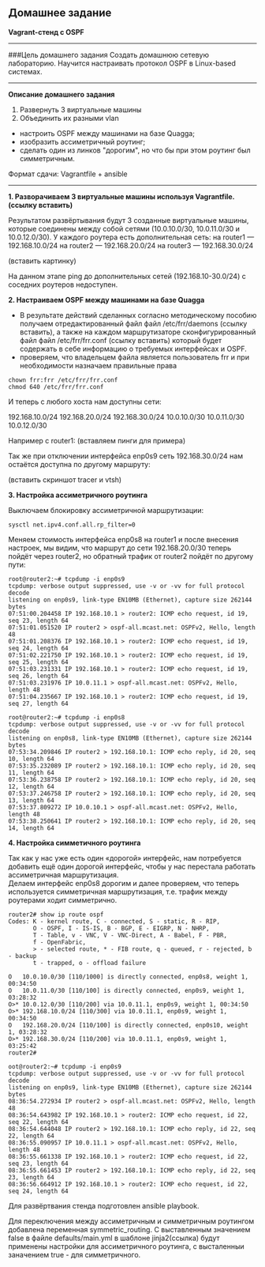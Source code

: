 ## Домашнее задание

**Vagrant-стенд c OSPF**

---
###Цель домашнего задания
Создать домашнюю сетевую лабораторию. Научится настраивать протокол OSPF в Linux-based системах.



---
**Описание домашнего задания**
1. Развернуть 3 виртуальные машины
2. Объединить их разными vlan
- настроить OSPF между машинами на базе Quagga;
- изобразить ассиметричный роутинг;
- сделать один из линков "дорогим", но что бы при этом роутинг был симметричным.

Формат сдачи: Vagrantfile + ansible


---

**1. Разворачиваем 3 виртуальные машины используя Vagrantfile.(ссылку вставить)** 

Результатом развёртывания будут 3 созданные виртуальные машины, которые соединены между собой сетями (10.0.10.0/30, 10.0.11.0/30 и 10.0.12.0/30). У каждого роутера есть дополнительная сеть:
на router1 — 192.168.10.0/24
на router2 — 192.168.20.0/24
на router3 — 192.168.30.0/24

(вставить картинку)

На данном этапе ping до дополнительных сетей (192.168.10-30.0/24) с соседних роутеров недоступен.

**2. Настраиваем OSPF между машинами на базе Quagga**

* В результате действий сделанных согласно методическому пособию получаем отредактированный файл файл /etc/frr/daemons (ссылку вставить), а также на каждом маршрутизаторе сконфигурированный файл файл /etc/frr/frr.conf (ссылку вставить) который будет содержать в себе информацию о требуемых интерфейсах и OSPF.
* проверяем, что владельцем файла является пользователь frr и при необходимости назначаем правильные права 
```
chown frr:frr /etc/frr/frr.conf 
chmod 640 /etc/frr/frr.conf
```
И теперь с любого хоста нам  доступны сети:

192.168.10.0/24
192.168.20.0/24
192.168.30.0/24
10.0.10.0/30 
10.0.11.0/30
10.0.12.0/30

Например с router1:
(вставляем пинги для примера)

Так же при отключении интерфейса enp0s9 сеть 192.168.30.0/24 нам остаётся доступна по другому маршруту:

(вставить скриншот tracer и vtsh)

**3. Настройка ассиметричного роутинга**

Выключаем блокировку ассиметричной маршрутизации: 
```
sysctl net.ipv4.conf.all.rp_filter=0
```
Меняем стоимость интерфейса enp0s8 на router1 и после внесения настроек, мы видим, что маршрут до сети 192.168.20.0/30  теперь пойдёт через router2, но обратный трафик от router2 пойдёт по другому пути:

```
root@router2:~# tcpdump -i enp0s9
tcpdump: verbose output suppressed, use -v or -vv for full protocol decode
listening on enp0s9, link-type EN10MB (Ethernet), capture size 262144 bytes
07:51:00.204458 IP 192.168.10.1 > router2: ICMP echo request, id 19, seq 23, length 64
07:51:01.051520 IP router2 > ospf-all.mcast.net: OSPFv2, Hello, length 48
07:51:01.208376 IP 192.168.10.1 > router2: ICMP echo request, id 19, seq 24, length 64
07:51:02.221750 IP 192.168.10.1 > router2: ICMP echo request, id 19, seq 25, length 64
07:51:03.231331 IP 192.168.10.1 > router2: ICMP echo request, id 19, seq 26, length 64
07:51:03.231976 IP 10.0.11.1 > ospf-all.mcast.net: OSPFv2, Hello, length 48
07:51:04.235667 IP 192.168.10.1 > router2: ICMP echo request, id 19, seq 27, length 64
```
```
root@router2:~# tcpdump -i enp0s8
tcpdump: verbose output suppressed, use -v or -vv for full protocol decode
listening on enp0s8, link-type EN10MB (Ethernet), capture size 262144 bytes
07:53:34.209846 IP router2 > 192.168.10.1: ICMP echo reply, id 20, seq 10, length 64
07:53:35.232089 IP router2 > 192.168.10.1: ICMP echo reply, id 20, seq 11, length 64
07:53:36.238758 IP router2 > 192.168.10.1: ICMP echo reply, id 20, seq 12, length 64
07:53:37.246758 IP router2 > 192.168.10.1: ICMP echo reply, id 20, seq 13, length 64
07:53:37.809272 IP 10.0.10.1 > ospf-all.mcast.net: OSPFv2, Hello, length 48
07:53:38.250641 IP router2 > 192.168.10.1: ICMP echo reply, id 20, seq 14, length 64
```


**4. Настройка симметичного роутинга**

Так как у нас уже есть один «дорогой» интерфейс, нам потребуется добавить ещё один дорогой интерфейс, чтобы у нас перестала работать ассиметричная маршрутизация.  
Делаем интерфейс enp0s8 дорогим и далее проверяем, что теперь используется симметричная маршрутизация, т.е. трафик между роутерами ходит симметрично.

```
router2# show ip route ospf
Codes: K - kernel route, C - connected, S - static, R - RIP,
       O - OSPF, I - IS-IS, B - BGP, E - EIGRP, N - NHRP,
       T - Table, v - VNC, V - VNC-Direct, A - Babel, F - PBR,
       f - OpenFabric,
       > - selected route, * - FIB route, q - queued, r - rejected, b - backup
       t - trapped, o - offload failure

O   10.0.10.0/30 [110/1000] is directly connected, enp0s8, weight 1, 00:34:50
O   10.0.11.0/30 [110/100] is directly connected, enp0s9, weight 1, 03:28:32
O>* 10.0.12.0/30 [110/200] via 10.0.11.1, enp0s9, weight 1, 00:34:50
O>* 192.168.10.0/24 [110/300] via 10.0.11.1, enp0s9, weight 1, 00:34:50
O   192.168.20.0/24 [110/100] is directly connected, enp0s10, weight 1, 03:28:32
O>* 192.168.30.0/24 [110/200] via 10.0.11.1, enp0s9, weight 1, 03:25:42
router2# 
```
```
oot@router2:~# tcpdump -i enp0s9
tcpdump: verbose output suppressed, use -v or -vv for full protocol decode
listening on enp0s9, link-type EN10MB (Ethernet), capture size 262144 bytes
08:36:54.272934 IP router2 > ospf-all.mcast.net: OSPFv2, Hello, length 48
08:36:54.643982 IP 192.168.10.1 > router2: ICMP echo request, id 22, seq 22, length 64
08:36:54.644048 IP router2 > 192.168.10.1: ICMP echo reply, id 22, seq 22, length 64
08:36:55.090957 IP 10.0.11.1 > ospf-all.mcast.net: OSPFv2, Hello, length 48
08:36:55.661338 IP 192.168.10.1 > router2: ICMP echo request, id 22, seq 23, length 64
08:36:55.661453 IP router2 > 192.168.10.1: ICMP echo reply, id 22, seq 23, length 64
08:36:56.664912 IP 192.168.10.1 > router2: ICMP echo request, id 22, seq 24, length 64
```


Для развёртвания стенда подготовлен ansible playbook. 

Для переключения между ассиметричным и симметричным роутингом добавлена переменная symmetric_routing. С выставленным значением false в файле defaults/main.yml в шаблоне jinja2(ссылка) будут применены настройки для ассиметричного роутинга, с высталенныи заначением true - для симметричного.
